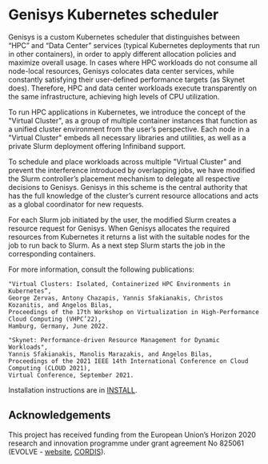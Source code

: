 # Genisys Kubernetes scheduler

Genisys is a custom Kubernetes scheduler that distinguishes between “HPC” and “Data Center” services (typical Kubernetes deployments that run in other containers), in order to apply different allocation policies and maximize overall usage. In cases where HPC workloads do not consume all node-local resources, Genisys colocates data center services, while constantly satisfying their user-defined performance targets (as Skynet does). Therefore, HPC and data center workloads execute transparently on the same infrastructure, achieving high levels of CPU utilization.

To run HPC applications in Kubernetes, we introduce the concept of the "Virtual Cluster", as a group of multiple container instances that function as a unified cluster environment from the user’s perspective. Each node in a "Virtual Cluster" embeds all necessary libraries and utilities, as well as a private Slurm deployment offering Infiniband support.

To schedule and place workloads across multiple "Virtual Cluster" and prevent the interference introduced by overlapping jobs, we have modified the Slurm controller’s placement mechanism to delegate all respective decisions to Genisys. Genisys in this scheme is the central authority that has the full knowledge of the cluster’s current resource allocations and acts as a global coordinator for new requests.

For each Slurm job initiated by the user, the modified Slurm creates a resource request for Genisys. When Genisys allocates the required resources from Kubernetes it returns a list with the suitable nodes for the job to run back to Slurm. As a next step Slurm starts the job in the corresponding containers.

For more information, consult the following publications:
```
"Virtual Clusters: Isolated, Containerized HPC Environments in Kubernetes”,
George Zervas, Antony Chazapis, Yannis Sfakianakis, Christos Kozanitis, and Angelos Bilas,
Proceedings of the 17th Workshop on Virtualization in High-Performance Cloud Computing (VHPC’22),
Hamburg, Germany, June 2022.

"Skynet: Performance-driven Resource Management for Dynamic Workloads",
Yannis Sfakianakis, Manolis Marazakis, and Angelos Bilas,
Proceedings of the 2021 IEEE 14th International Conference on Cloud Computing (CLOUD 2021),
Virtual Conference, September 2021.
```

Installation instructions are in [INSTALL](INSTALL.md).

## Acknowledgements

This project has received funding from the European Union’s Horizon 2020 research and innovation programme under grant agreement No 825061 (EVOLVE - [website](https://www.evolve-h2020.eu), [CORDIS](https://cordis.europa.eu/project/id/825061)).
